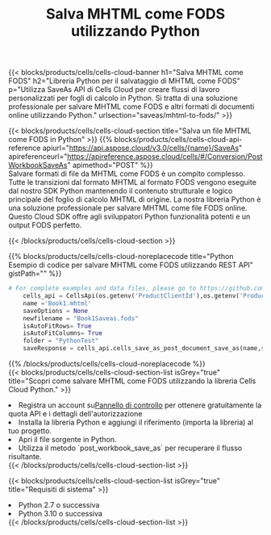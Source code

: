 ﻿---
title:  Salva MHTML come FODS utilizzando Python
description:  Utilizzando Aspose.Cells Cloud SDK per Python per salvare il file in formato MHTML come file in formato FODS.
kwords: Excel, Save MHTML as FODS, REST, Python
howto: How to save MHTML as FODS using Aspose.Cells Cloud Python library.
---
{{< blocks/products/cells/cells-cloud-banner h1="Salva MHTML come FODS" h2="Libreria Python per il salvataggio di MHTML come FODS" p="Utilizza SaveAs API di Cells Cloud per creare flussi di lavoro personalizzati per fogli di calcolo in Python. Si tratta di una soluzione professionale per salvare MHTML come FODS e altri formati di documenti online utilizzando Python." urlsection="saveas/mhtml-to-fods/" >}}

{{< blocks/products/cells/cells-cloud-section title="Salva un file MHTML come FODS in Python" >}}
{{% blocks/products/cells/cells-cloud-api-reference apiurl="https://api.aspose.cloud/v3.0/cells/{name}/SaveAs" apireferenceurl="https://apireference.aspose.cloud/cells/#/Conversion/PostWorkbookSaveAs" apimethod="POST" %}}
<br/>
Salvare formati di file da MHTML come FODS è un compito complesso. Tutte le transizioni dal formato MHTML al formato FODS vengono eseguite dal nostro SDK Python mantenendo il contenuto strutturale e logico principale del foglio di calcolo MHTML di origine. La nostra libreria Python è una soluzione professionale per salvare MHTML come file FODS online. Questo Cloud SDK offre agli sviluppatori Python funzionalità potenti e un output FODS perfetto.

{{< /blocks/products/cells/cells-cloud-section >}}

{{% blocks/products/cells/cells-cloud-noreplacecode title="Python Esempio di codice per salvare MHTML come FODS utilizzando REST API" gistPath="" %}}
  
```python
# For complete examples and data files, please go to https://github.com/aspose-cells-cloud/aspose-cells-cloud-python/
    cells_api = CellsApi(os.getenv('ProductClientId'),os.getenv('ProductClientSecret'))
    name ='Book1.mhtml'    
    saveOptions = None
    newfilename = "Book1Saveas.fods"
    isAutoFitRows= True
    isAutoFitColumns= True
    folder = "PythonTest"
    saveResponse = cells_api.cells_save_as_post_document_save_as(name,save_options=saveOptions, newfilename=(folder +'/' + newfilename),folder=folder)
```
  
{{% /blocks/products/cells/cells-cloud-noreplacecode %}}
<br/>
{{< blocks/products/cells/cells-cloud-section-list isGrey="true" title="Scopri come salvare MHTML come FODS utilizzando la libreria Cells Cloud Python." >}}
<li> Registra un account su<a href="https://dashboard.aspose.cloud/">Pannello di controllo</a> per ottenere gratuitamente la quota API e i dettagli dell'autorizzazione</li>
<li>Installa la libreria Python e aggiungi il riferimento (importa la libreria) al tuo progetto.</li>
<li>Apri il file sorgente in Python.</li>
<li>Utilizza il metodo `post_workbook_save_as` per recuperare il flusso risultante.</li>
{{< /blocks/products/cells/cells-cloud-section-list >}}

{{< blocks/products/cells/cells-cloud-section-list isGrey="true" title="Requisiti di sistema" >}}
<li>Python 2.7 o successiva</li>
<li>Python 3.10 o successiva</li>
{{< /blocks/products/cells/cells-cloud-section-list >}}
